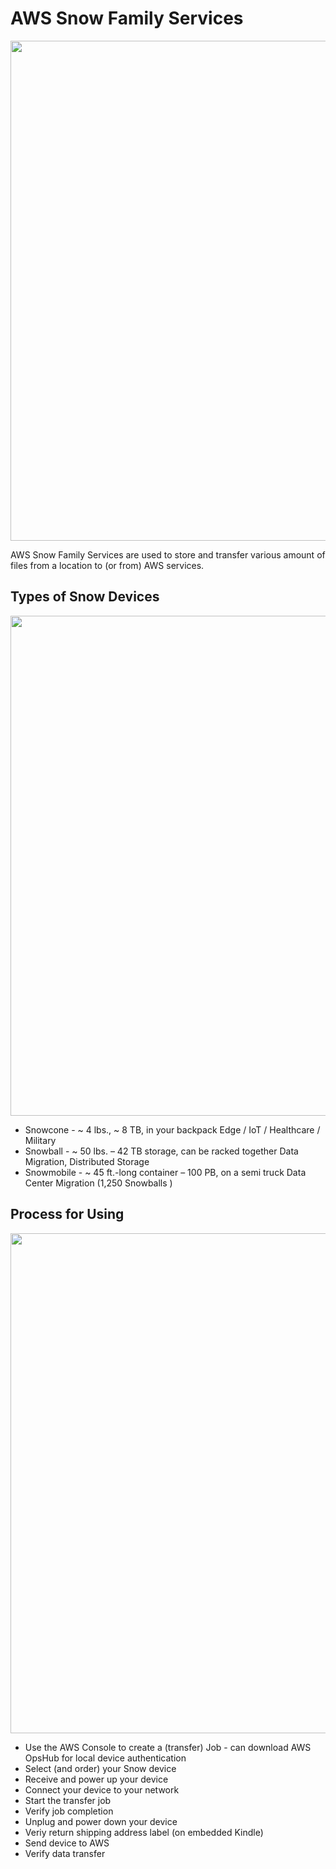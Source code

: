 # AWS Snow Family Services

<img src="https://github.com/lynnlangit/Hello-AWS-Data-Services/blob/master/images/snow-devices.png" width=800>


AWS Snow Family Services are used to store and transfer various amount of files from a location to (or from) AWS services.

## Types of Snow Devices

<img src="https://github.com/lynnlangit/Hello-AWS-Data-Services/blob/master/images/snow-sizes.png" width=800>


- Snowcone - ~ 4 lbs., ~ 8 TB, in your backpack   Edge / IoT / Healthcare / Military
- Snowball - ~ 50 lbs. – 42 TB  storage, can be racked together  Data Migration, Distributed Storage
- Snowmobile - ~ 45 ft.-long container – 100 PB, on a semi truck  Data Center Migration (1,250 Snowballs )


## Process for Using

<img src="https://github.com/lynnlangit/Hello-AWS-Data-Services/blob/master/images/snow-process.png" width=800>

- Use the AWS Console to create a (transfer) Job - can download AWS OpsHub for local device authentication
- Select (and order) your Snow device
- Receive and power up your device
- Connect your device to your network
- Start the transfer job
- Verify job completion
- Unplug and power down your device
- Veriy return shipping address label (on embedded Kindle)
- Send device to AWS
 - Verify data transfer

